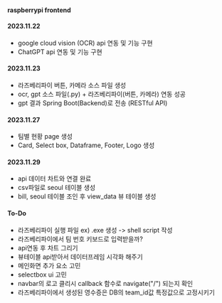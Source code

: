 #### raspberrypi frontend

#### 2023.11.22
- google cloud vision (OCR) api 연동 및 기능 구현
- ChatGPT api 연동 및 기능 구현

#### 2023.11.23
- 라즈베리파이 버튼, 카메라 소스 파일 생성
- ocr, gpt 소스 파일(.py) + 라즈베리파이(버튼, 카메라) 연동 성공
- gpt 결과 Spring Boot(Backend)로 전송 (RESTful API)
  
#### 2023.11.27
- 팀별 현황 page 생성
- Card, Select box, Dataframe, Footer, Logo 생성
  
#### 2023.11.29
- api 데이터 차트와 연결 완료
- csv파일로 seoul 테이블 생성
- bill, seoul 테이블 조인 후 view_data 뷰 테이블 생성  

#### To-Do
- 라즈베리파이 실행 파일 ex) .exe 생성 -> shell script 작성
- 라즈베리파이에서 팀 번호 키보드로 입력받을까?
- api연동 후 차트 그리기
- 뷰테이블 api받아서 데이터프레임 시각화 해주기
- 메인화면 추가 요소 고민
- selectbox ui 고민
- navbar의 로고 클리시 callback 함수로 navigate("/") 되는지 확인
- 라즈베리파이에서 생성된 영수증은 DB의 team_id값 특정값으로 고정시키기
